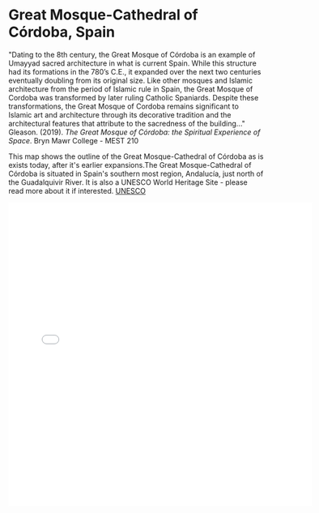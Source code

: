 # Great Mosque-Cathedral of Córdoba, Spain

"Dating to the 8th century, the Great Mosque of Córdoba is an example of Umayyad sacred architecture in what is current Spain. While this structure had its formations in the 780’s C.E., it expanded over the next two centuries eventually doubling from its original size. Like other mosques and Islamic architecture from the period of Islamic rule in Spain, the Great Mosque of Cordoba was transformed by later ruling Catholic Spaniards. Despite these transformations, the Great Mosque of Cordoba remains significant to Islamic art and architecture through its decorative tradition and the architectural features that attribute to the sacredness of the building..." Gleason. (2019). *The Great Mosque of Córdoba: the Spiritual Experience of Space*. Bryn Mawr College - MEST 210 

This map shows the outline of the Great Mosque-Cathedral of Córdoba as is exists today, after it's earlier expansions.The Great Mosque-Cathedral of Córdoba is situated in Spain's southern most region, Andalucía, just north of the Guadalquivir River. It is also a UNESCO World Heritage Site - please read more about it if interested.
[UNESCO](https://whc.unesco.org/en/list/313/)

<embed type="text/html" src="gmcc(1).html" width="600" height="600">
